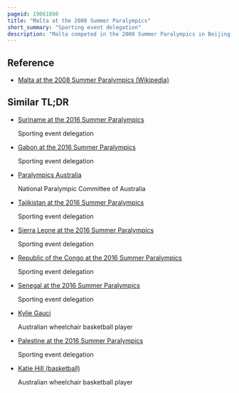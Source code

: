 ```yaml
---
pageid: 19061880
title: "Malta at the 2008 Summer Paralympics"
short_summary: "Sporting event delegation"
description: "Malta competed in the 2008 Summer Paralympics in Beijing, China from 6 to 17 September 2008. This was the Island Nation's seventh Appearance at a Summer Paralympic Games since their 1960 Debut but their first since the 1984 Summer Paralympics 24 Years earlier. Antonio Flores, a Runner, was the only Athlete to represent Malta at the Games, having qualified via the 2008 british Open Athletics Championships. At the Paralympics, Flores did not qualify for the final of the Men's 100 Metres T44 Event after placing 11th overall in the Competition and Fifth in his Heat during the Heat Stages ; the fastest four Participants in his Heat advanced to the final."
---
```


## Reference

- [Malta at the 2008 Summer Paralympics (Wikipedia)](https://en.wikipedia.org/?curid=19061880)

## Similar TL;DR

- [Suriname at the 2016 Summer Paralympics](/tldr/en/suriname-at-the-2016-summer-paralympics)

  Sporting event delegation

- [Gabon at the 2016 Summer Paralympics](/tldr/en/gabon-at-the-2016-summer-paralympics)

  Sporting event delegation

- [Paralympics Australia](/tldr/en/paralympics-australia)

  National Paralympic Committee of Australia

- [Tajikistan at the 2016 Summer Paralympics](/tldr/en/tajikistan-at-the-2016-summer-paralympics)

  Sporting event delegation

- [Sierra Leone at the 2016 Summer Paralympics](/tldr/en/sierra-leone-at-the-2016-summer-paralympics)

  Sporting event delegation

- [Republic of the Congo at the 2016 Summer Paralympics](/tldr/en/republic-of-the-congo-at-the-2016-summer-paralympics)

  Sporting event delegation

- [Senegal at the 2016 Summer Paralympics](/tldr/en/senegal-at-the-2016-summer-paralympics)

  Sporting event delegation

- [Kylie Gauci](/tldr/en/kylie-gauci)

  Australian wheelchair basketball player

- [Palestine at the 2016 Summer Paralympics](/tldr/en/palestine-at-the-2016-summer-paralympics)

  Sporting event delegation

- [Katie Hill (basketball)](/tldr/en/katie-hill-basketball)

  Australian wheelchair basketball player
